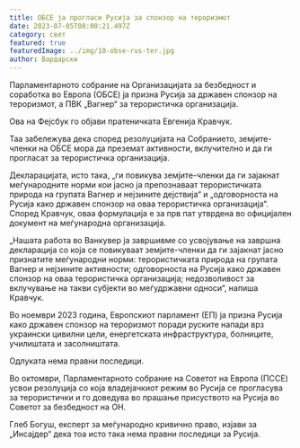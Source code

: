 ```yaml
---
title: ОБСЕ ја прогласи Русија за спонзор на тероризмот
date: 2023-07-05T08:00:21.497Z
category: свет
featured: true
featuredImage: ../img/10-obse-rus-ter.jpg
author: Вардарски
---
```

Парламентарното собрание на Организацијата за безбедност и соработка во Европа (ОБСЕ) ја призна Русија за државен спонзор на тероризмот, а ПВК „Вагнер“ за терористичка организација.

Ова на Фејсбук го објави пратеничката Евгенија Кравчук.

Таа забележува дека според резолуцијата на Собранието, земјите-членки на ОБСЕ мора да преземат активности, вклучително и да ги прогласат за терористичка организација.

Декларацијата, исто така, „ги повикува земјите-членки да ги зајакнат меѓународните норми кои јасно ја препознаваат терористичката природа на групата Вагнер и нејзините дејствија“ и „одговорноста на Русија како државен спонзор на оваа терористичка организација“. Според Кравчук, оваа формулација е за прв пат утврдена во официјален документ на меѓународна организација.

„Нашата работа во Ванкувер ја завршивме со усвојување на завршна декларација со која се повикуваат земјите-членки да ги зајакнат јасно признатите меѓународни норми: терористичката природа на групата Вагнер и нејзините активности; одговорноста на Русија како државен спонзор на оваа терористичка организација; недозволивост за вклучување на такви субјекти во меѓудржавни односи“, напиша Кравчук.

Во ноември 2023 година, Европскиот парламент (ЕП) ја призна Русија како државен спонзор на тероризмот поради руските напади врз украински цивилни цели, енергетската инфраструктура, болниците, училиштата и засолништата.

Одлуката нема правни последици.

Во октомври, Парламентарното собрание на Советот на Европа (ПССЕ) усвои резолуција со која владејачкиот режим во Русија се прогласува за терористички и го доведува во прашање присуството на Русија во Советот за безбедност на ОН.

Глеб Богуш, експерт за меѓународно кривично право, изјави за „Инсајдер“ дека тоа исто така нема правни последици за Русија.